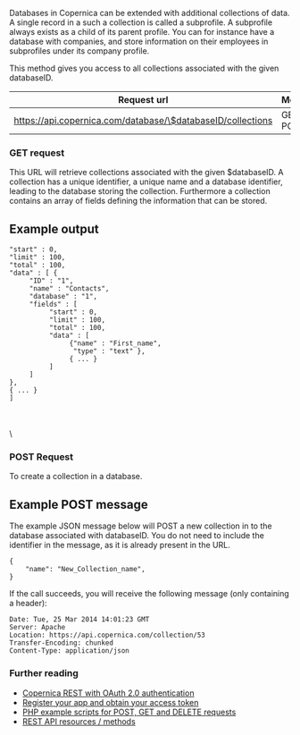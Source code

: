 Databases in Copernica can be extended with additional collections of
data. A single record in a such a collection is called a subprofile. A
subprofile always exists as a child of its parent profile. You can for
instance have a database with companies, and store information on their
employees in subprofiles under its company profile.

This method gives you access to all collections associated with the
given databaseID.

| Request url | Methods | Parameters |
| --- | --- | --- |
| https://api.copernica.com/database/\$databaseID/collections | GET, POST | none |

### GET request

This URL will retrieve collections associated with the given
\$databaseID. A collection has a unique identifier, a unique name and a
database identifier, leading to the database storing the collection.
Furthermore a collection contains an array of fields defining the
information that can be stored.

Example output
--------------

~~~~ {.language-javascript}
"start" : 0, 
"limit" : 100, 
"total" : 100,
"data" : [ {
     "ID" : "1",
     "name" : "Contacts",
     "database" : "1",
     "fields" : [ 
          "start" : 0, 
          "limit" : 100,
          "total" : 100,
          "data" : [ 
               {"name" : "First_name", 
                "type" : "text" },
               { ... } 
          ] 
     ]
}, 
{ ... }
] 
~~~~

\
\
\

### POST Request

To create a collection in a database.

Example POST message
--------------------

The example JSON message below will POST a new collection in to the
database associated with databaseID. You do not need to include the
identifier in the message, as it is already present in the URL.

~~~~ {.language-javascript}
{
    "name": "New_Collection_name",
}
~~~~

If the call succeeds, you will receive the following message (only
containing a header):

~~~~ {.language-javascript}
Date: Tue, 25 Mar 2014 14:01:23 GMT 
Server: Apache 
Location: https://api.copernica.com/collection/53
Transfer-Encoding: chunked 
Content-Type: application/json 
~~~~

### Further reading

-   [Copernica REST with OAuth 2.0
    authentication](./setting-up-copernica-rest-service.md)
-   [Register your app and obtain your access
    token](./register-your-app-on-copernica-com.md)
-   [PHP example scripts for POST, GET and DELETE
    requests](./example-get-post-and-delete-requests.md)
-   [REST API resources / methods](./the-copernica-rest-api.md)

